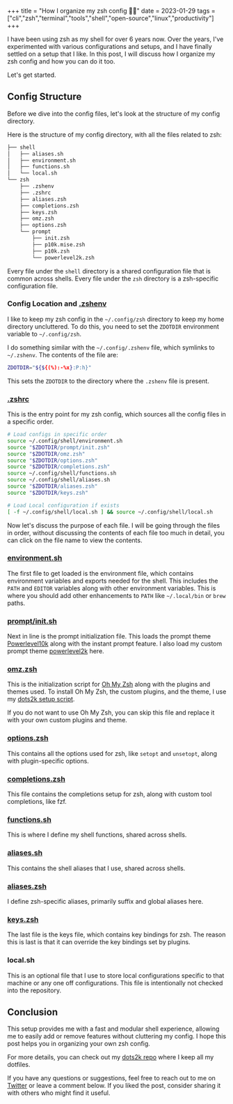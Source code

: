 +++
title = "How I organize my zsh config 🐚📂"
date = 2023-01-29
tags = ["cli","zsh","terminal","tools","shell","open-source","linux","productivity"]
+++

I have been using zsh as my shell for over 6 years now.
Over the years, I've experimented with various configurations and setups, and I have finally settled on a setup that I like.
In this post, I will discuss how I organize my zsh config and how you can do it too.

Let's get started.

## Config Structure

Before we dive into the config files, let's look at the structure of my config directory.

Here is the structure of my config directory, with all the files related to zsh:

```sh
├── shell
│   ├── aliases.sh
│   ├── environment.sh
│   ├── functions.sh
│   └── local.sh
└── zsh
    ├── .zshenv
    ├── .zshrc
    ├── aliases.zsh
    ├── completions.zsh
    ├── keys.zsh
    ├── omz.zsh
    ├── options.zsh
    └── prompt
        ├── init.zsh
        ├── p10k.mise.zsh
        ├── p10k.zsh
        └── powerlevel2k.zsh
```

Every file under the `shell` directory is a shared configuration file that is common across shells.
Every file under the `zsh` directory is a zsh-specific configuration file.

### Config Location and [.zshenv](https://github.com/2KAbhishek/dots2k/blob/main/config/zsh/.zshenv)

I like to keep my zsh config in the `~/.config/zsh` directory to keep my home directory uncluttered.
To do this, you need to set the `ZDOTDIR` environment variable to `~/.config/zsh`.

I do something similar with the `~/.config/.zshenv` file, which symlinks to `~/.zshenv`.
The contents of the file are:

```sh
ZDOTDIR="${${(%):-%x}:P:h}"
```

This sets the `ZDOTDIR` to the directory where the `.zshenv` file is present.

### [.zshrc](https://github.com/2KAbhishek/dots2k/blob/main/config/zsh/.zshrc)

This is the entry point for my zsh config, which sources all the config files in a specific order.

```sh
# Load configs in specific order
source ~/.config/shell/environment.sh
source "$ZDOTDIR/prompt/init.zsh"
source "$ZDOTDIR/omz.zsh"
source "$ZDOTDIR/options.zsh"
source "$ZDOTDIR/completions.zsh"
source ~/.config/shell/functions.sh
source ~/.config/shell/aliases.sh
source "$ZDOTDIR/aliases.zsh"
source "$ZDOTDIR/keys.zsh"

# Load Local configuration if exists
[ -f ~/.config/shell/local.sh ] && source ~/.config/shell/local.sh
```

Now let's discuss the purpose of each file.
I will be going through the files in order, without discussing the contents of each file too much in detail, you can click on the file name to view the contents.

### [environment.sh](https://github.com/2KAbhishek/dots2k/blob/main/config/shell/environment.sh)

The first file to get loaded is the environment file, which contains environment variables and exports needed for the shell.
This includes the `PATH` and `EDITOR` variables along with other environment variables.
This is where you should add other enhancements to `PATH` like `~/.local/bin` or `brew` paths.

### [prompt/init.sh](https://github.com/2KAbhishek/dots2k/blob/main/config/zsh/prompt/init.sh)

Next in line is the prompt initialization file.
This loads the prompt theme [Powerlevel10k](https://github.com/romkatv/powerlevel10k) along with the instant prompt feature.
I also load my custom prompt theme [powerlevel2k](https://github.com/2KAbhishek/dots2k/blob/main/config/zsh/prompt/powerlevel2k.zsh) here.

### [omz.zsh](https://github.com/2KAbhishek/dots2k/blob/main/config/zsh/omz.zsh)

This is the initialization script for [Oh My Zsh](https://ohmyz.sh/) along with the plugins and themes used.
To install Oh My Zsh, the custom plugins, and the theme, I use my [dots2k setup script](https://github.com/2KAbhishek/dots2k/blob/main/setup.sh#L72-L95).

If you do not want to use Oh My Zsh, you can skip this file and replace it with your own custom plugins and theme.

### [options.zsh](https://github.com/2KAbhishek/dots2k/blob/main/config/zsh/options.zsh)

This contains all the options used for zsh, like `setopt` and `unsetopt`, along with plugin-specific options.

### [completions.zsh](https://github.com/2KAbhishek/dots2k/blob/main/config/zsh/completions.zsh)

This file contains the completions setup for zsh, along with custom tool completions, like fzf.

### [functions.sh](https://github.com/2KAbhishek/dots2k/blob/main/config/shell/functions.sh)

This is where I define my shell functions, shared across shells.

### [aliases.sh](https://github.com/2KAbhishek/dots2k/blob/main/config/shell/aliases.sh)

This contains the shell aliases that I use, shared across shells.

### [aliases.zsh](https://github.com/2KAbhishek/dots2k/blob/main/config/zsh/aliases.zsh)

I define zsh-specific aliases, primarily suffix and global aliases here.

### [keys.zsh](https://github.com/2KAbhishek/dots2k/blob/main/config/zsh/keys.zsh)

The last file is the keys file, which contains key bindings for zsh.
The reason this is last is that it can override the key bindings set by plugins.

### local.sh

This is an optional file that I use to store local configurations specific to that machine or any one off configurations.
This file is intentionally not checked into the repository.

## Conclusion

This setup provides me with a fast and modular shell experience, allowing me to easily add or remove features without cluttering my config.
I hope this post helps you in organizing your own zsh config.

For more details, you can check out my [dots2k repo](https://github.com/2KAbhishek/dots2k/) where I keep all my dotfiles.

If you have any questions or suggestions, feel free to reach out to me on [Twitter](https://twitter.com/2KAbhishek) or leave a comment below.
If you liked the post, consider sharing it with others who might find it useful.
